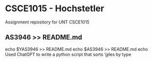 # CSCE1015 - Hochstetler
Assignment repository for UNT CSCE1015
## AS3946 >> README.md
echo $YAS3946 >> README.md
echo $AS3946 >> README.md
echo Used ChatGPT to write a python script that sorts ‘giles by type
